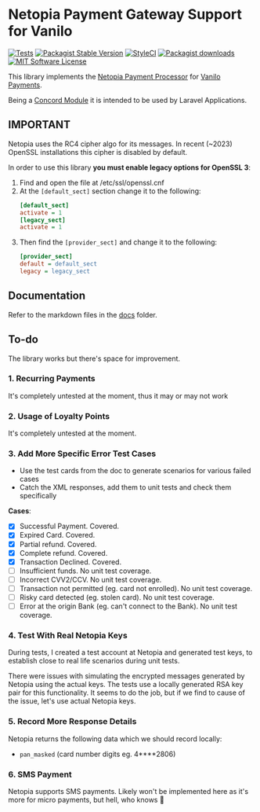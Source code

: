 # Netopia Payment Gateway Support for Vanilo

[![Tests](https://img.shields.io/github/actions/workflow/status/vanilophp/netopia/tests.yml?branch=master&style=flat-square)](https://github.com/vanilophp/netopia/actions?query=workflow%3Atests)
[![Packagist Stable Version](https://img.shields.io/packagist/v/vanilo/netopia.svg?style=flat-square&label=stable)](https://packagist.org/packages/vanilo/netopia)
[![StyleCI](https://styleci.io/repos/329267213/shield?branch=master)](https://styleci.io/repos/329267213)
[![Packagist downloads](https://img.shields.io/packagist/dt/vanilo/netopia.svg?style=flat-square)](https://packagist.org/packages/vanilo/netopia)
[![MIT Software License](https://img.shields.io/badge/license-MIT-blue.svg?style=flat-square)](LICENSE)

This library implements the [Netopia Payment Processor](https://netopia-payments.com) for
[Vanilo Payments](https://vanilo.io/docs/master/payments).

Being a [Concord Module](https://konekt.dev/concord/1.x/modules) it is intended to be used by
Laravel Applications.

## IMPORTANT

Netopia uses the RC4 cipher algo for its messages. In recent (~2023) OpenSSL installations this cipher
is disabled by default.

In order to use this library **you must enable legacy options for OpenSSL 3**:

1. Find and open the file at /etc/ssl/openssl.cnf
2. At the `[default_sect]` section change it to the following:
    ```ini
    [default_sect]
    activate = 1
    [legacy_sect]
    activate = 1
    ```
3. Then find the `[provider_sect]` and change it to the following:
    ```ini
    [provider_sect]
    default = default_sect
    legacy = legacy_sect
    ```

## Documentation

Refer to the markdown files in the [docs](docs/) folder.

## To-do

The library works but there's space for improvement.

### 1. Recurring Payments

It's completely untested at the moment, thus it may or may not work

### 2. Usage of Loyalty Points

It's completely untested at the moment.

### 3. Add More Specific Error Test Cases

- Use the test cards from the doc to generate scenarios for various failed cases
- Catch the XML responses, add them to unit tests and check them specifically

**Cases**:

- [X] Successful Payment. Covered.
- [X] Expired Card. Covered.
- [X] Partial refund. Covered.
- [X] Complete refund. Covered.
- [X] Transaction Declined. Covered.
- [ ] Insufficient funds. No unit test coverage.
- [ ] Incorrect CVV2/CCV. No unit test coverage.
- [ ] Transaction not permitted (eg. card not enrolled). No unit test coverage.
- [ ] Risky card detected (eg. stolen card). No unit test coverage.
- [ ] Error at the origin Bank (eg. can't connect to the Bank). No unit test coverage.

### 4. Test With Real Netopia Keys

During tests, I created a test account at Netopia and generated test keys, to establish
close to real life scenarios during unit tests.

There were issues with simulating the encrypted messages generated by Netopia using the actual keys.
The tests use a locally generated RSA key pair for this functionality. It seems to do the job, but
if we find to cause of the issue, let's use actual Netopia keys.

### 5. Record More Response Details

Netopia returns the following data which we should record locally:

- `pan_masked` (card number digits eg. 4****2806)

### 6. SMS Payment

Netopia supports SMS payments. Likely won't be implemented here as it's more for micro payments,
but hell, who knows 🤷
